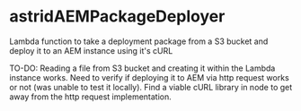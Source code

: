 # astridAEMPackageDeployer
Lambda function to take a deployment package from a S3 bucket and deploy it to an AEM instance using it's cURL

TO-DO:
Reading a file from S3 bucket and creating it within the Lambda instance works.
Need to verify if deploying it to AEM via http request works or not (was unable to test it locally).
Find a viable cURL library in node to get away from the http request implementation.
